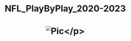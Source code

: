 # <p align="center">NFL_PlayByPlay_2020-2023</p>
# <p align="center">![Pic]([https://i.ibb.co/Q81WwRN/92399716.jpg](https://e0.365dm.com/23/07/2048x1152/skysports-justin-herbert-nfl_6230305.jpg?20230726061326))</p>
